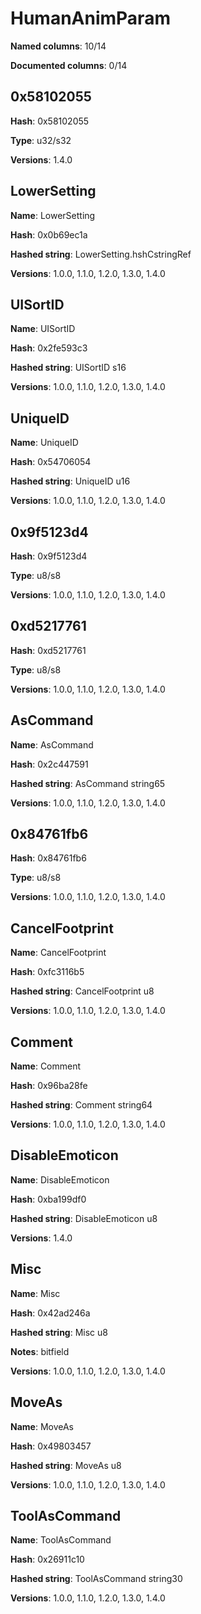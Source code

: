 # HumanAnimParam
**Named columns**: 10/14

**Documented columns**: 0/14

## 0x58102055

**Hash**: 0x58102055

**Type**: u32/s32

**Versions**: 1.4.0

## LowerSetting

**Name**: LowerSetting

**Hash**: 0x0b69ec1a

**Hashed string**: LowerSetting.hshCstringRef

**Versions**: 1.0.0, 1.1.0, 1.2.0, 1.3.0, 1.4.0

## UISortID

**Name**: UISortID

**Hash**: 0x2fe593c3

**Hashed string**: UISortID s16

**Versions**: 1.0.0, 1.1.0, 1.2.0, 1.3.0, 1.4.0

## UniqueID

**Name**: UniqueID

**Hash**: 0x54706054

**Hashed string**: UniqueID u16

**Versions**: 1.0.0, 1.1.0, 1.2.0, 1.3.0, 1.4.0

## 0x9f5123d4

**Hash**: 0x9f5123d4

**Type**: u8/s8

**Versions**: 1.0.0, 1.1.0, 1.2.0, 1.3.0, 1.4.0

## 0xd5217761

**Hash**: 0xd5217761

**Type**: u8/s8

**Versions**: 1.0.0, 1.1.0, 1.2.0, 1.3.0, 1.4.0

## AsCommand

**Name**: AsCommand

**Hash**: 0x2c447591

**Hashed string**: AsCommand string65

**Versions**: 1.0.0, 1.1.0, 1.2.0, 1.3.0, 1.4.0

## 0x84761fb6

**Hash**: 0x84761fb6

**Type**: u8/s8

**Versions**: 1.0.0, 1.1.0, 1.2.0, 1.3.0, 1.4.0

## CancelFootprint

**Name**: CancelFootprint

**Hash**: 0xfc3116b5

**Hashed string**: CancelFootprint u8

**Versions**: 1.0.0, 1.1.0, 1.2.0, 1.3.0, 1.4.0

## Comment

**Name**: Comment

**Hash**: 0x96ba28fe

**Hashed string**: Comment string64

**Versions**: 1.0.0, 1.1.0, 1.2.0, 1.3.0, 1.4.0

## DisableEmoticon

**Name**: DisableEmoticon

**Hash**: 0xba199df0

**Hashed string**: DisableEmoticon u8

**Versions**: 1.4.0

## Misc

**Name**: Misc

**Hash**: 0x42ad246a

**Hashed string**: Misc u8

**Notes**: bitfield

**Versions**: 1.0.0, 1.1.0, 1.2.0, 1.3.0, 1.4.0

## MoveAs

**Name**: MoveAs

**Hash**: 0x49803457

**Hashed string**: MoveAs u8

**Versions**: 1.0.0, 1.1.0, 1.2.0, 1.3.0, 1.4.0

## ToolAsCommand

**Name**: ToolAsCommand

**Hash**: 0x26911c10

**Hashed string**: ToolAsCommand string30

**Versions**: 1.0.0, 1.1.0, 1.2.0, 1.3.0, 1.4.0

